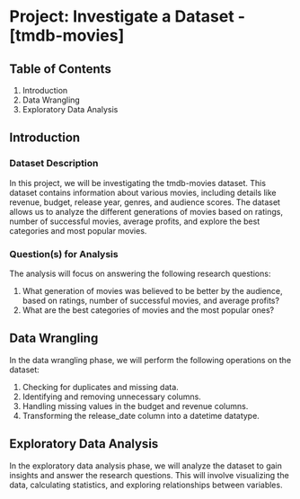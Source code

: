 # Project: Investigate a Dataset - [tmdb-movies]

## Table of Contents
1. Introduction
2. Data Wrangling
3. Exploratory Data Analysis

## Introduction
### Dataset Description
In this project, we will be investigating the tmdb-movies dataset. This dataset contains information about various movies, including details like revenue, budget, release year, genres, and audience scores. The dataset allows us to analyze the different generations of movies based on ratings, number of successful movies, average profits, and explore the best categories and most popular movies.

### Question(s) for Analysis
The analysis will focus on answering the following research questions:
1. What generation of movies was believed to be better by the audience, based on ratings, number of successful movies, and average profits?
2. What are the best categories of movies and the most popular ones?

## Data Wrangling
In the data wrangling phase, we will perform the following operations on the dataset:
1. Checking for duplicates and missing data.
2. Identifying and removing unnecessary columns.
3. Handling missing values in the budget and revenue columns.
4. Transforming the release_date column into a datetime datatype.

## Exploratory Data Analysis
In the exploratory data analysis phase, we will analyze the dataset to gain insights and answer the research questions. This will involve visualizing the data, calculating statistics, and exploring relationships between variables.

